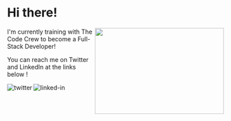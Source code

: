 <h1 align="left"> Hi there! </h1> 
<img align="right" width="300" height="200" src="https://media.giphy.com/media/7Z49eulwv4aGY35RaD/giphy.gif">
<p align="left">I'm currently training with The Code Crew to become a Full-Stack Developer!</p></nobr></td>
<p>You can reach me on Twitter and LinkedIn at the links below !

[<img align="left" alt="twitter" src="https://img.shields.io/badge/twitter-%231DA1F2.svg?&style=for-the-badge&logo=twitter&logoColor=white" />](https://twitter.com/CoderM6)

[<img align="left" alt="linked-in" src="https://img.shields.io/badge/linkedin-%230077B5.svg?&style=for-the-badge&logo=linkedin&logoColor=white" />](https://www.linkedin.com/in/miqelle)
  

